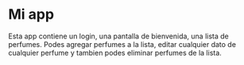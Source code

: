 # Mi app

Esta app contiene un login, una pantalla de bienvenida, una lista de perfumes. Podes agregar perfumes a la lista, editar cualquier dato de cualquier perfume y tambien podes eliminar perfumes de la lista.
